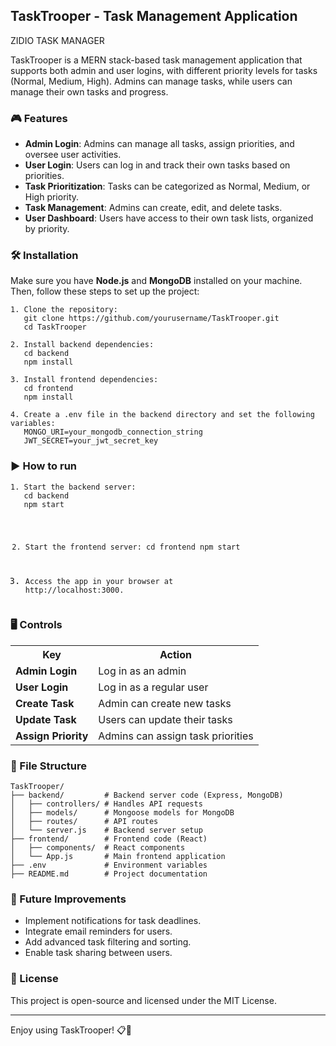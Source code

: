 <h2>TaskTrooper - Task Management Application</h2> ZIDIO TASK MANAGER

<p>TaskTrooper is a MERN stack-based task management application that supports both admin and user logins, with different priority levels for tasks (Normal, Medium, High). Admins can manage tasks, while users can manage their own tasks and progress.</p>

<h3>🎮 Features</h3>
<ul>
  <li><strong>Admin Login</strong>: Admins can manage all tasks, assign priorities, and oversee user activities.</li>
  <li><strong>User Login</strong>: Users can log in and track their own tasks based on priorities.</li>
  <li><strong>Task Prioritization</strong>: Tasks can be categorized as Normal, Medium, or High priority.</li>
  <li><strong>Task Management</strong>: Admins can create, edit, and delete tasks.</li>
  <li><strong>User Dashboard</strong>: Users have access to their own task lists, organized by priority.</li>
</ul>

<h3>🛠️ Installation</h3>
<p>Make sure you have <strong>Node.js</strong> and <strong>MongoDB</strong> installed on your machine. Then, follow these steps to set up the project:</p>

<pre><code>1. Clone the repository:
   git clone https://github.com/yourusername/TaskTrooper.git
   cd TaskTrooper

2. Install backend dependencies:
   cd backend
   npm install

3. Install frontend dependencies:
   cd frontend
   npm install

4. Create a .env file in the backend directory and set the following variables:
   MONGO_URI=your_mongodb_connection_string
   JWT_SECRET=your_jwt_secret_key
</code></pre>

<h3>▶️ How to run</h3>
<pre><code>1. Start the backend server:
   cd backend
   npm start

2. Start the frontend server:
   cd frontend
   npm start

3. Access the app in your browser at http://localhost:3000.</code></pre>

<h3>🖥️ Controls</h3>
<table>
  <tr>
    <th>Key</th>
    <th>Action</th>
  </tr>
  <tr>
    <td><strong>Admin Login</strong></td>
    <td>Log in as an admin</td>
  </tr>
  <tr>
    <td><strong>User Login</strong></td>
    <td>Log in as a regular user</td>
  </tr>
  <tr>
    <td><strong>Create Task</strong></td>
    <td>Admin can create new tasks</td>
  </tr>
  <tr>
    <td><strong>Update Task</strong></td>
    <td>Users can update their tasks</td>
  </tr>
  <tr>
    <td><strong>Assign Priority</strong></td>
    <td>Admins can assign task priorities</td>
  </tr>
</table>

<h3>📂 File Structure</h3>
<pre><code>TaskTrooper/
├── backend/         # Backend server code (Express, MongoDB)
│   ├── controllers/ # Handles API requests
│   ├── models/      # Mongoose models for MongoDB
│   ├── routes/      # API routes
│   └── server.js    # Backend server setup
├── frontend/        # Frontend code (React)
│   ├── components/  # React components
│   └── App.js       # Main frontend application
├── .env             # Environment variables
├── README.md        # Project documentation
</code></pre>

<h3>🚀 Future Improvements</h3>
<ul>
  <li>Implement notifications for task deadlines.</li>
  <li>Integrate email reminders for users.</li>
  <li>Add advanced task filtering and sorting.</li>
  <li>Enable task sharing between users.</li>
</ul>

<h3>📜 License</h3>
<p>This project is open-source and licensed under the MIT License.</p>

<hr>

<p>Enjoy using TaskTrooper! 📋🚀</p>

>
